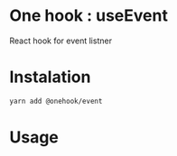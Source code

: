 # One hook : useEvent

React hook for event listner

# Instalation

```bash
yarn add @onehook/event
```

# Usage
